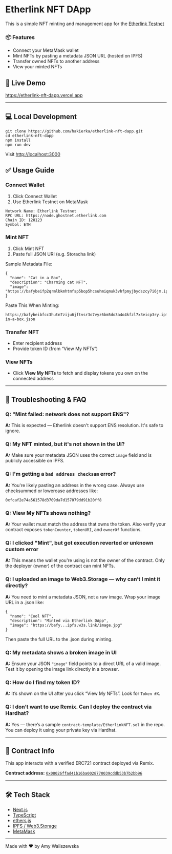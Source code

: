 # Etherlink NFT DApp

This is a simple NFT minting and management app for the [Etherlink Testnet](https://testnet.explorer.etherlink.com/)

### 📦 Features
- Connect your MetaMask wallet
- Mint NFTs by pasting a metadata JSON URL (hosted on IPFS)
- Transfer owned NFTs to another address
- View your minted NFTs
  
## 🚀 Live Demo
[https://etherlink-nft-dapp.vercel.app
](https://etherlink-nft-dapp.vercel.app)

---
## 💻 Local Development
```
git clone https://github.com/hakierka/etherlink-nft-dapp.git
cd etherlink-nft-dapp
npm install
npm run dev
```
Visit [http://localhost:3000](http://localhost:3000)

## ✅ Usage Guide
### Connect Wallet
1. Click Connect Wallet
2. Use Etherlink Testnet on MetaMask
```
Network Name: Etherlink Testnet
RPC URL: https://node.ghostnet.etherlink.com
Chain ID: 128123
Symbol: ETH
```

### Mint NFT
1. Click Mint NFT
2. Paste full JSON URI (e.g. Storacha link)
   
Sample Metadata File:
```
{
  "name": "Cat in a Box",
  "description": "Charming cat NFT",
  "image": "https://bafybeifp2qrmlbkmhtmfsp5bop5hcsuhmiqmuk3vhfpmyjbydszcy7i6jm.ipfs.w3s.link/Papi_in_a_box.jpeg"
}
```
Paste This When Minting:
```
https://bafybeibfcc3hutn7ziju6jftvsr3o7vyz6bm5do3a4o4kfzl7x3eicp3ry.ipfs.w3s.link/papi-in-a-box.json
```

### Transfer NFT
- Enter recipient address
- Provide token ID (from “View My NFTs”)

### View NFTs
- Click **View My NFTs** to fetch and display tokens you own on the connected address

---

## 🐛 Troubleshooting & FAQ

### Q: "Mint failed: network does not support ENS"?
**A:** This is expected — Etherlink doesn't support ENS resolution. It's safe to ignore.

### Q: My NFT minted, but it's not shown in the UI?
**A:** Make sure your metadata JSON uses the correct `image` field and is publicly accessible on IPFS.

### Q: I'm getting a `bad address checksum` error?
**A:** You're likely pasting an address in the wrong case. Always use checksummed or lowercase addresses like:
```
0xfcaf2e74a561578d3709da7d157079dd91b20ff8
```

### Q: View My NFTs shows nothing?
**A:** Your wallet must match the address that owns the token. Also verify your contract exposes `tokenCounter`, `tokenURI`, and `ownerOf` functions.


### Q: I clicked "Mint", but got execution reverted or unknown custom error
**A:** This means the wallet you're using is not the owner of the contract.
Only the deployer (owner) of the contract can mint NFTs.

### Q: I uploaded an image to Web3.Storage — why can’t I mint it directly?
**A:** You need to mint a metadata JSON, not a raw image.
Wrap your image URL in a .json like:
```
{
  "name": "Cool NFT",
  "description": "Minted via Etherlink DApp",
  "image": "https://bafy...ipfs.w3s.link/image.jpg"
}
```
Then paste the full URL to the .json during minting.

### Q: My metadata shows a broken image in UI

**A:** Ensure your JSON `"image"` field points to a direct URL of a valid image.
Test it by opening the image link directly in a browser.

### Q: How do I find my token ID?
**A:** It’s shown on the UI after you click “View My NFTs”.
Look for `Token #X`.

### Q:  I don’t want to use Remix. Can I deploy the contract via Hardhat?
**A:** Yes — there’s a sample `contract-template/EtherlinkNFT.sol` in the repo.
You can deploy it using your private key via Hardhat.

---

## 📄 Contract Info
This app interacts with a verified ERC721 contract deployed via Remix.

**Contract address:** [`0x08026ffad41b16ba0028770039cddb53b7b2bb96`](https://testnet.explorer.etherlink.com/address/0x08026ffad41b16ba0028770039cddb53b7b2bb96)

---

## 🛠 Tech Stack
- [Next.js](https://nextjs.org/)
- [TypeScript](https://www.typescriptlang.org/)
- [ethers.js](https://docs.ethers.org/)
- [IPFS / Web3.Storage](https://web3.storage/)
- [MetaMask](https://metamask.io/)

---

Made with ❤️ by Amy Waliszewska
